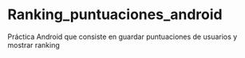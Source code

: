 # Ranking_puntuaciones_android
 Práctica Android que consiste en guardar puntuaciones de usuarios y mostrar ranking
